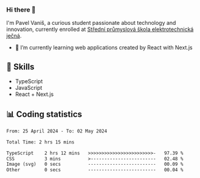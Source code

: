 ### Hi there 👋
I'm Pavel Vaniš, a curious student passionate about technology and innovation, currently enrolled at [Střední průmyslová škola elektrotechnická ječná](https://www.spsejecna.cz/).

- 🌱 I’m currently learning web applications created by React with Next.js

## 🧠 Skills
- TypeScript
- JavaScript
- React + Next.js


## 📊 Coding statistics
<!--START_SECTION:waka-->

```txt
From: 25 April 2024 - To: 02 May 2024

Total Time: 2 hrs 15 mins

TypeScript    2 hrs 12 mins   >>>>>>>>>>>>>>>>>>>>>>>>-   97.39 %
CSS           3 mins          >------------------------   02.48 %
Image (svg)   0 secs          -------------------------   00.09 %
Other         0 secs          -------------------------   00.04 %
```

<!--END_SECTION:waka-->
